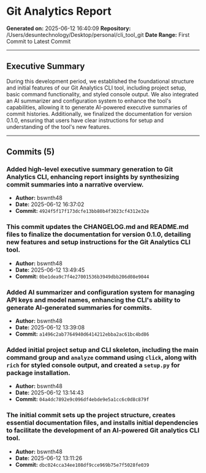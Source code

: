 # Git Analytics Report

**Generated on:** 2025-06-12 16:40:09
**Repository:** /Users/desuntechnology/Desktop/personal/cli_tool_git
**Date Range:** First Commit to Latest Commit

---

## Executive Summary

During this development period, we established the foundational structure and initial features of our Git Analytics CLI tool, including project setup, basic command functionality, and styled console output. We also integrated an AI summarizer and configuration system to enhance the tool's capabilities, allowing it to generate AI-powered executive summaries of commit histories. Additionally, we finalized the documentation for version 0.1.0, ensuring that users have clear instructions for setup and understanding of the tool's new features.

---

## Commits (5)


### Added high-level executive summary generation to Git Analytics CLI, enhancing report insights by synthesizing commit summaries into a narrative overview.
- **Author:** bswnth48
- **Date:** 2025-06-12 16:37:02
- **Commit:** `4924f5f17f173dcfe13bb80b4f3023cf4312e32e`

### This commit updates the CHANGELOG.md and README.md files to finalize the documentation for version 0.1.0, detailing new features and setup instructions for the Git Analytics CLI tool.
- **Author:** bswnth48
- **Date:** 2025-06-12 13:49:45
- **Commit:** `0be1dea9c7f4e27001536b3949dbb206d08e9044`

### Added AI summarizer and configuration system for managing API keys and model names, enhancing the CLI's ability to generate AI-generated summaries for commits.
- **Author:** bswnth48
- **Date:** 2025-06-12 13:39:08
- **Commit:** `a1496c2ab7764940d6414212ebba2ac61bc4bd86`

### Added initial project setup and CLI skeleton, including the main command group and `analyze` command using `click`, along with `rich` for styled console output, and created a `setup.py` for package installation.
- **Author:** bswnth48
- **Date:** 2025-06-12 13:14:43
- **Commit:** `04a4dc7892e9c096df4ebde9e5a1cc6c0d8c879f`

### The initial commit sets up the project structure, creates essential documentation files, and installs initial dependencies to facilitate the development of an AI-powered Git analytics CLI tool.
- **Author:** bswnth48
- **Date:** 2025-06-12 13:11:26
- **Commit:** `dbc024cca34ee108df9cce969b75e7f5028fe039`

